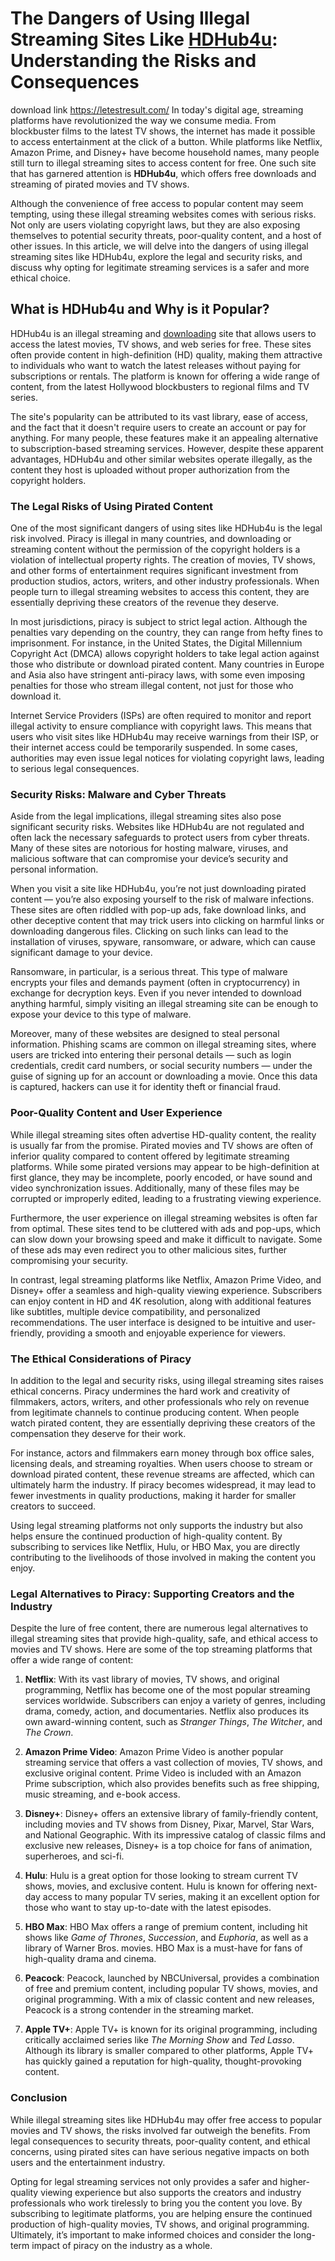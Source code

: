 # The Dangers of Using Illegal Streaming Sites Like [HDHub4u](https://letestresult.com/): Understanding the Risks and Consequences
download link 
https://letestresult.com/
In today's digital age, streaming platforms have revolutionized the way we consume media. From blockbuster films to the latest TV shows, the internet has made it possible to access entertainment at the click of a button. While platforms like Netflix, Amazon Prime, and Disney+ have become household names, many people still turn to illegal streaming sites to access content for free. One such site that has garnered attention is **HDHub4u**, which offers free downloads and streaming of pirated movies and TV shows. 

Although the convenience of free access to popular content may seem tempting, using these illegal streaming websites comes with serious risks. Not only are users violating copyright laws, but they are also exposing themselves to potential security threats, poor-quality content, and a host of other issues. In this article, we will delve into the dangers of using illegal streaming sites like HDHub4u, explore the legal and security risks, and discuss why opting for legitimate streaming services is a safer and more ethical choice.

## What is HDHub4u and Why is it Popular?

HDHub4u is an illegal streaming and [downloading](https://letestresult.com/) site that allows users to access the latest movies, TV shows, and web series for free. These sites often provide content in high-definition (HD) quality, making them attractive to individuals who want to watch the latest releases without paying for subscriptions or rentals. The platform is known for offering a wide range of content, from the latest Hollywood blockbusters to regional films and TV series.

The site's popularity can be attributed to its vast library, ease of access, and the fact that it doesn't require users to create an account or pay for anything. For many people, these features make it an appealing alternative to subscription-based streaming services. However, despite these apparent advantages, HDHub4u and other similar websites operate illegally, as the content they host is uploaded without proper authorization from the copyright holders.

### The Legal Risks of Using Pirated Content

One of the most significant dangers of using sites like HDHub4u is the legal risk involved. Piracy is illegal in many countries, and downloading or streaming content without the permission of the copyright holders is a violation of intellectual property rights. The creation of movies, TV shows, and other forms of entertainment requires significant investment from production studios, actors, writers, and other industry professionals. When people turn to illegal streaming websites to access this content, they are essentially depriving these creators of the revenue they deserve.

In most jurisdictions, piracy is subject to strict legal action. Although the penalties vary depending on the country, they can range from hefty fines to imprisonment. For instance, in the United States, the Digital Millennium Copyright Act (DMCA) allows copyright holders to take legal action against those who distribute or download pirated content. Many countries in Europe and Asia also have stringent anti-piracy laws, with some even imposing penalties for those who stream illegal content, not just for those who download it.

Internet Service Providers (ISPs) are often required to monitor and report illegal activity to ensure compliance with copyright laws. This means that users who visit sites like HDHub4u may receive warnings from their ISP, or their internet access could be temporarily suspended. In some cases, authorities may even issue legal notices for violating copyright laws, leading to serious legal consequences. 

### Security Risks: Malware and Cyber Threats

Aside from the legal implications, illegal streaming sites also pose significant security risks. Websites like HDHub4u are not regulated and often lack the necessary safeguards to protect users from cyber threats. Many of these sites are notorious for hosting malware, viruses, and malicious software that can compromise your device’s security and personal information.

When you visit a site like HDHub4u, you’re not just downloading pirated content — you’re also exposing yourself to the risk of malware infections. These sites are often riddled with pop-up ads, fake download links, and other deceptive content that may trick users into clicking on harmful links or downloading dangerous files. Clicking on such links can lead to the installation of viruses, spyware, ransomware, or adware, which can cause significant damage to your device.

Ransomware, in particular, is a serious threat. This type of malware encrypts your files and demands payment (often in cryptocurrency) in exchange for decryption keys. Even if you never intended to download anything harmful, simply visiting an illegal streaming site can be enough to expose your device to this type of malware.

Moreover, many of these websites are designed to steal personal information. Phishing scams are common on illegal streaming sites, where users are tricked into entering their personal details — such as login credentials, credit card numbers, or social security numbers — under the guise of signing up for an account or downloading a movie. Once this data is captured, hackers can use it for identity theft or financial fraud.

### Poor-Quality Content and User Experience

While illegal streaming sites often advertise HD-quality content, the reality is usually far from the promise. Pirated movies and TV shows are often of inferior quality compared to content offered by legitimate streaming platforms. While some pirated versions may appear to be high-definition at first glance, they may be incomplete, poorly encoded, or have sound and video synchronization issues. Additionally, many of these files may be corrupted or improperly edited, leading to a frustrating viewing experience.

Furthermore, the user experience on illegal streaming websites is often far from optimal. These sites tend to be cluttered with ads and pop-ups, which can slow down your browsing speed and make it difficult to navigate. Some of these ads may even redirect you to other malicious sites, further compromising your security.

In contrast, legal streaming platforms like Netflix, Amazon Prime Video, and Disney+ offer a seamless and high-quality viewing experience. Subscribers can enjoy content in HD and 4K resolution, along with additional features like subtitles, multiple device compatibility, and personalized recommendations. The user interface is designed to be intuitive and user-friendly, providing a smooth and enjoyable experience for viewers.

### The Ethical Considerations of Piracy

In addition to the legal and security risks, using illegal streaming sites raises ethical concerns. Piracy undermines the hard work and creativity of filmmakers, actors, writers, and other professionals who rely on revenue from legitimate channels to continue producing content. When people watch pirated content, they are essentially depriving these creators of the compensation they deserve for their work.

For instance, actors and filmmakers earn money through box office sales, licensing deals, and streaming royalties. When users choose to stream or download pirated content, these revenue streams are affected, which can ultimately harm the industry. If piracy becomes widespread, it may lead to fewer investments in quality productions, making it harder for smaller creators to succeed.

Using legal streaming platforms not only supports the industry but also helps ensure the continued production of high-quality content. By subscribing to services like Netflix, Hulu, or HBO Max, you are directly contributing to the livelihoods of those involved in making the content you enjoy.

### Legal Alternatives to Piracy: Supporting Creators and the Industry

Despite the lure of free content, there are numerous legal alternatives to illegal streaming sites that provide high-quality, safe, and ethical access to movies and TV shows. Here are some of the top streaming platforms that offer a wide range of content:

1. **Netflix**: With its vast library of movies, TV shows, and original programming, Netflix has become one of the most popular streaming services worldwide. Subscribers can enjoy a variety of genres, including drama, comedy, action, and documentaries. Netflix also produces its own award-winning content, such as *Stranger Things*, *The Witcher*, and *The Crown*.

2. **Amazon Prime Video**: Amazon Prime Video is another popular streaming service that offers a vast collection of movies, TV shows, and exclusive original content. Prime Video is included with an Amazon Prime subscription, which also provides benefits such as free shipping, music streaming, and e-book access.

3. **Disney+**: Disney+ offers an extensive library of family-friendly content, including movies and TV shows from Disney, Pixar, Marvel, Star Wars, and National Geographic. With its impressive catalog of classic films and exclusive new releases, Disney+ is a top choice for fans of animation, superheroes, and sci-fi.

4. **Hulu**: Hulu is a great option for those looking to stream current TV shows, movies, and exclusive content. Hulu is known for offering next-day access to many popular TV series, making it an excellent option for those who want to stay up-to-date with the latest episodes.

5. **HBO Max**: HBO Max offers a range of premium content, including hit shows like *Game of Thrones*, *Succession*, and *Euphoria*, as well as a library of Warner Bros. movies. HBO Max is a must-have for fans of high-quality drama and cinema.

6. **Peacock**: Peacock, launched by NBCUniversal, provides a combination of free and premium content, including popular TV shows, movies, and original programming. With a mix of classic content and new releases, Peacock is a strong contender in the streaming market.

7. **Apple TV+**: Apple TV+ is known for its original programming, including critically acclaimed series like *The Morning Show* and *Ted Lasso*. Although its library is smaller compared to other platforms, Apple TV+ has quickly gained a reputation for high-quality, thought-provoking content.

### Conclusion

While illegal streaming sites like HDHub4u may offer free access to popular movies and TV shows, the risks involved far outweigh the benefits. From legal consequences to security threats, poor-quality content, and ethical concerns, using pirated sites can have serious negative impacts on both users and the entertainment industry.

Opting for legal streaming services not only provides a safer and higher-quality viewing experience but also supports the creators and industry professionals who work tirelessly to bring you the content you love. By subscribing to legitimate platforms, you are helping ensure the continued production of high-quality movies, TV shows, and original programming. Ultimately, it’s important to make informed choices and consider the long-term impact of piracy on the industry as a whole.
